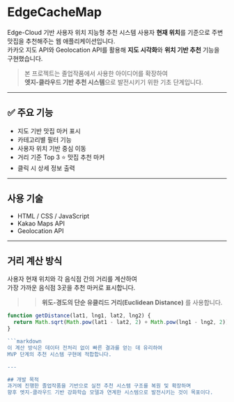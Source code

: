 # EdgeCacheMap
Edge-Cloud 기반 사용자 위치 지능형 추천 시스템
사용자 **현재 위치**를 기준으로 주변 맛집을 추천해주는 웹 애플리케이션입니다.  
카카오 지도 API와 Geolocation API를 활용해 **지도 시각화**와 **위치 기반 추천** 기능을 구현했습니다.

> 본 프로젝트는 졸업작품에서 사용한 아이디어를 확장하여  
> **엣지-클라우드 기반 추천 시스템**으로 발전시키기 위한 기초 단계입니다.

---

## ✅ 주요 기능
- 지도 기반 맛집 마커 표시
- 카테고리별 필터 기능
- 사용자 위치 기반 중심 이동
- 거리 기준 Top 3 ⭐ 맛집 추천 마커
- 클릭 시 상세 정보 출력

---

## 사용 기술
- HTML / CSS / JavaScript
- Kakao Maps API
- Geolocation API

---

## 거리 계산 방식

사용자 현재 위치와 각 음식점 간의 거리를 계산하여  
가장 가까운 음식점 3곳을 추천 마커로 표시합니다.
> > **위도-경도의 단순 유클리드 거리(Euclidean Distance)** 를 사용합니다. 

```js
function getDistance(lat1, lng1, lat2, lng2) {
  return Math.sqrt(Math.pow(lat1 - lat2, 2) + Math.pow(lng1 - lng2, 2));
}

```markdown
이 계산 방식은 데이터 전처리 없이 빠른 결과를 얻는 데 유리하여  
MVP 단계의 추천 시스템 구현에 적합합니다.

---

## 개발 목적
과거에 진행한 졸업작품을 기반으로 실전 추천 시스템 구조를 복원 및 확장하며  
향후 엣지-클라우드 기반 강화학습 모델과 연계한 시스템으로 발전시키는 것이 목표이다.
